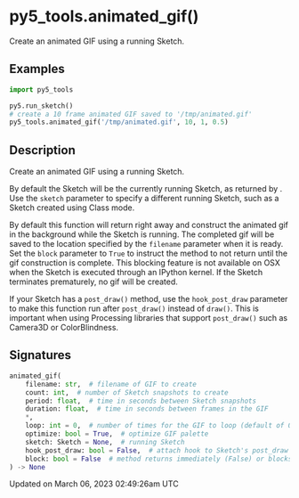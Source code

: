 # py5_tools.animated_gif()

Create an animated GIF using a running Sketch.

## Examples

<div class="example-table">

<div class="example-row"><div class="example-cell-image">

</div><div class="example-cell-code">

```python
import py5_tools

py5.run_sketch()
# create a 10 frame animated GIF saved to '/tmp/animated.gif'
py5_tools.animated_gif('/tmp/animated.gif', 10, 1, 0.5)
```

</div></div>

</div>

## Description

Create an animated GIF using a running Sketch.

By default the Sketch will be the currently running Sketch, as returned by [](py5functions_get_current_sketch). Use the `sketch` parameter to specify a different running Sketch, such as a Sketch created using Class mode.

By default this function will return right away and construct the animated gif in the background while the Sketch is running. The completed gif will be saved to the location specified by the `filename` parameter when it is ready. Set the `block` parameter to `True` to instruct the method to not return until the gif construction is complete. This blocking feature is not available on OSX when the Sketch is executed through an IPython kernel. If the Sketch terminates prematurely, no gif will be created.

If your Sketch has a `post_draw()` method, use the `hook_post_draw` parameter to make this function run after `post_draw()` instead of `draw()`. This is important when using Processing libraries that support `post_draw()` such as Camera3D or ColorBlindness.

## Signatures

```python
animated_gif(
    filename: str,  # filename of GIF to create
    count: int,  # number of Sketch snapshots to create
    period: float,  # time in seconds between Sketch snapshots
    duration: float,  # time in seconds between frames in the GIF
    *,
    loop: int = 0,  # number of times for the GIF to loop (default of 0 loops indefinitely)
    optimize: bool = True,  # optimize GIF palette
    sketch: Sketch = None,  # running Sketch
    hook_post_draw: bool = False,  # attach hook to Sketch's post_draw method instead of draw
    block: bool = False  # method returns immediately (False) or blocks until function returns (True)
) -> None
```

Updated on March 06, 2023 02:49:26am UTC
